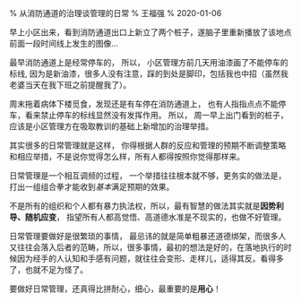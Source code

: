 % 从消防通道的治理谈管理的日常
% 王福强
% 2020-01-06

早上小区出来，看到消防通道出口上新立了两个桩子，遂脑子里重新播放了该地点前面一段时间线上发生的图像...

最早消防通道上是经常停车的， 所以， 小区管理方前几天用油漆画了不能停车的标线, 因为是新油漆，很多人没有注意，踩的到处是脚印，包括我也中招（虽然我老婆当天在我下班之前提醒我了）。

周末拖着病体下楼觅食，发现还是有车停在消防通道上， 也有人指指点点不能停车，看来禁止停车的标线显然没有发挥作用。 所以， 周一早上出门看到的桩子，应该是小区管理方在吸取教训的基础上新增加的治理举措。

其实很多的日常管理就是这样， 你得根据人群的反应和管理的预期不断调整策略和相应举措，不是说你觉得怎么样，所有人都得按照你觉得那样来。

日常管理是一个相互调频的过程， 一个举措往往根本就不够，更务实的做法是，打出一组组合拳才能收到*基本*满足预期的效果。

不是所有的组织和个人都有暴力执法权，所以，最有智慧的做法其实就是**因势利导、随机应变**， 指望所有人都高觉悟、高道德水准是不现实的，也做不好管理。

日常管理要做好是很繁琐的事情， 最忌讳的就是简单粗暴还道德绑架，而很多人又往往会落入后者的范畴，所以，很多事情，最初的想法是好的，在落地执行的时候因为经手的人认知和手感有问题，就往往会变形、走样儿，适得其反。看得多了，也就不足为怪了。

要做好日常管理，还真得比拼耐心，细心，最重要的是**用心**！








